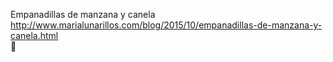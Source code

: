 Empanadillas de manzana y canela	http://www.marialunarillos.com/blog/2015/10/empanadillas-de-manzana-y-canela.html	
਍